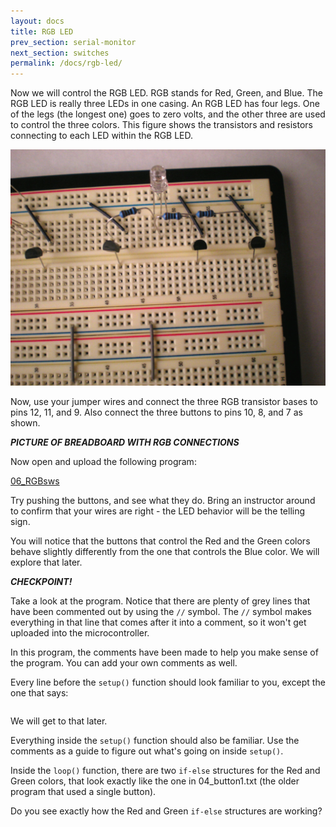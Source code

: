 ```yaml
---
layout: docs
title: RGB LED
prev_section: serial-monitor
next_section: switches
permalink: /docs/rgb-led/
---
```


Now we will control the RGB LED. RGB stands for Red, Green, and
Blue. The RGB LED is really three LEDs in one casing. An RGB LED has four legs. One of the legs (the longest one) goes
to zero volts, and the other three are used to control the three colors. This figure shows the transistors and resistors connecting to each LED within the RGB LED.

<img src="/img/rgb-led.png" style="width: 650px"/>

Now, use your jumper wires and connect the three RGB transistor bases
to pins 12, 11, and 9. Also connect the three buttons to pins 10, 8,
and 7 as shown.

**_PICTURE OF BREADBOARD WITH RGB CONNECTIONS_**

Now open and upload the following program:

<a href="06_RGBsws.txt">06_RGBsws</a>

Try pushing the buttons, and see what they do. Bring an instructor around to confirm that your wires are right - the LED behavior will be the telling sign.

You will notice that the buttons that control the Red and the Green
colors behave slightly differently from the one that controls the Blue color. We will explore that later. 

**_CHECKPOINT!_**

Take a look at the program. Notice that there are plenty of grey lines that have been commented out by using the ```//``` symbol. The ```//``` symbol makes everything in that line that comes after it into a comment, so it won't get uploaded into the microcontroller.

In this program, the comments have been made to help you make sense of the program. You can add your own comments as well.

Every line before the ```setup()``` function should look familiar to you, except the one that says:

```Pb_switch bluesw(200);
```

We will get to that later.

Everything inside the ```setup()``` function should also be familiar. Use the comments as a guide to figure out what's going on inside ```setup()```.

Inside the ```loop()``` function, there are two ```if-else``` structures for the Red and Green colors, that look exactly like the one in 04_button1.txt (the older program that used a single button).

Do you see exactly how the Red and Green ```if-else``` structures are working?
